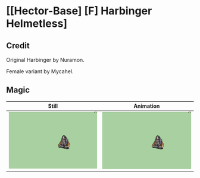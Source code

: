 # [\[Hector-Base\] \[F\] Harbinger Helmetless]

## Credit

Original Harbinger by Nuramon.

Female variant by Mycahel.
	
## Magic

| Still | Animation |
| :---: | :-------: |
| ![Magic still](./Magic_000.png) | ![Magic animation](./Magic.gif) |

